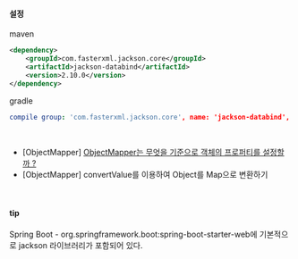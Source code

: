
#### 설정 
maven
```xml
<dependency>
    <groupId>com.fasterxml.jackson.core</groupId>
    <artifactId>jackson-databind</artifactId>
    <version>2.10.0</version>
</dependency>
```
gradle
```yaml
compile group: 'com.fasterxml.jackson.core', name: 'jackson-databind', version: '2.10.0'
```

<br>


- [ObjectMapper] [ObjectMapper는 무엇을 기준으로 객체의 프로퍼티를 설정할까 ?](ObjectMapper.md) 
- [ObjectMapper] convertValue를 이용하여 Object를 Map으로 변환하기


<br>

#### tip
Spring Boot - org.springframework.boot:spring-boot-starter-web에 기본적으로 jackson 라이브러리가 포함되어 있다. 
 